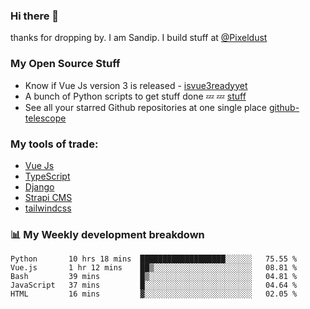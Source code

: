 ### Hi there 👋

thanks for dropping by.
I am Sandip. I build stuff at [@Pixeldust](github.com/pixeldust-in/)

###  **My Open Source Stuff**

 - Know if Vue Js version 3 is released -  [isvue3readyyet](https://github.com/sandiprb/isvue3readyyet)
 - A bunch of Python scripts to get stuff done 💤 💤 [stuff](https://github.com/sandiprb/stuff)
 - See all your starred Github repositories at one single place [github-telescope](https://github.com/sandiprb/github-telescope)



###  **My tools of trade:**
 - [Vue Js](https://github.com/vuejs/vue/)
 - [TypeScript](https://github.com/microsoft/TypeScript)
 - [Django](github.com/django/django)
 - [Strapi CMS](github.com/strapi/strapi)
 - [tailwindcss](https://github.com/tailwindlabs/tailwindcss)


###  📊 **My Weekly development breakdown**
<!--START_SECTION:waka-->
```text
Python       10 hrs 18 mins  ███████████████████░░░░░░   75.55 % 
Vue.js       1 hr 12 mins    ██▒░░░░░░░░░░░░░░░░░░░░░░   08.81 % 
Bash         39 mins         █▒░░░░░░░░░░░░░░░░░░░░░░░   04.81 % 
JavaScript   37 mins         █░░░░░░░░░░░░░░░░░░░░░░░░   04.64 % 
HTML         16 mins         ▓░░░░░░░░░░░░░░░░░░░░░░░░   02.05 % 
```
<!--END_SECTION:waka-->
